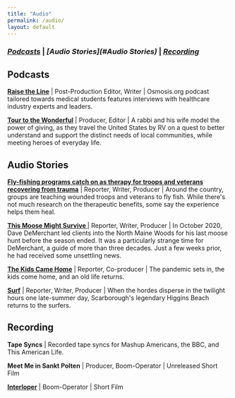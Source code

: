 ```yaml
---
title: "Audio"
permalink: /audio/
layout: default
---
```

### *[Podcasts](#Podcasts)* \| *[Audio Stories](#Audio Stories)* \| *[Recording](#Recording)*


## <a name="Podcasts"><a/>Podcasts

**[Raise the Line](https://www.osmosis.org/raisethelinepodcast)** \| Post-Production Editor, Writer \| Osmosis.org podcast tailored towards medical students features interviews with healthcare industry experts and leaders.

**[Tour to the Wonderful](https://podcasts.apple.com/us/podcast/tour-to-the-wonderful-podcast/id1547001141)** \| Producer, Editor \| A rabbi and his wife model the power of giving, as they travel the United States by RV on a quest to better understand and support the distinct needs of local communities, while meeting heroes of everyday life.

## <a name="Audio Stories"><a/>Audio Stories

**[Fly-fishing programs catch on as therapy for troops and veterans recovering from trauma](https://beta.prx.org/stories/394771)** \| Reporter, Writer, Producer \| Around the country, groups are teaching wounded troops and veterans to fly fish. While there's not much research on the therapeutic benefits, some say the experience helps them heal.

**[This Moose Might Survive ](https://soundcloud.com/andrew-schwartz-191964276/this-moose-might-survive)** \| Reporter, Writer, Producer \| In October 2020, Dave DeMerchant led clients into the North Maine Woods for his last moose hunt before the season ended. It was a particularly strange time for DeMerchant, a guide of more than three decades. Just a few weeks prior, he had received some unsettling news.

**[The Kids Came Home](https://soundcloud.com/andrew-schwartz-191964276/the-kids-came-home)** \| Reporter, Co-producer \| The pandemic sets in, the kids come home, and an old life returns.

**[Surf](https://soundcloud.com/andrew-schwartz-191964276/surfing)** \| Reporter, Writer, Producer \| When the hordes disperse in the twilight hours one late-summer day, Scarborough's legendary Higgins Beach returns to the surfers.

## <a name="Recording"><a/>Recording

**Tape Syncs** \| Recorded tape syncs for Mashup Americans, the BBC, and This American Life.

**Meet Me in Sankt Polten** \| Producer, Boom-Operator \| Unreleased Short Film

**[Interloper](https://www.youtube.com/watch?v=5JsN9_D1pP8)** \| Boom-Operator \| Short Film
